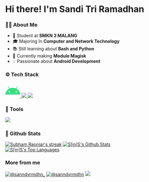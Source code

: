# Hi there! I'm Sandi Tri Ramadhan 

### 👨‍💻 About Me
- 🏫 Student at **SMKN 3 MALANG**
- 🎓 Majoring In **Computer and Network Technology**
- 📚 Still learning about **Bash and Python**
- 🔧 Currently making **Module Magisk**
- 💡 Passionate about **Android Development**

### ⚙️ Tech Stack
<p align="left"> 
    <a href="https://developer.android.com/" target="_blank"> <img height="48" src="https://raw.githubusercontent.com/github/explore/80688e429a7d4ef2fca1e82350fe8e3517d3494d/topics/android/android.png"> </a>
    <a href="https://www.python.org" target="_blank"> <img height="40" src="https://img.icons8.com/color/48/000000/python.png"/> </a>
    <a href="https://www.gnu.org/software/bash" target="_blank"> <img src="https://img.icons8.com/color/48/000000/bash.png"/> </a>
</p>

### 🔧 Tools
<p align="left"> 
    <a href="https://visualstudio.microsoft.com" target="_blank"> <img height="48" src="https://img.icons8.com/?size=50&id=0OQR1FYCuA9f&format=png&color=000000"> </a>
</p>

### 🚀 Github Stats
<a href="https://github.com/SubhamRaoniar28/github-readme-streak-stats"><img title="🔥 Get streak stats for your profile at git.io/streak-stats" width="38%" alt="Subham Raoniar's streak" src="https://github-readme-streak-stats.herokuapp.com/?user=sanndyrmdhn&theme=black-ice&hide_border=true&stroke=0000&background=060A0CD0"/></a>
<a href="https://github.com/SubhamRaoniar28/github-readme-stats"><img width="36%" alt="S[in]S's Github Stats" src="https://github-readme-stats.vercel.app/api?username=sanndyrmdhn&show_icons=true&count_private=true&theme=react&hide_border=true&bg_color=0D1117" /></a>
<a href="https://github.com/SubhamRaoniar28/github-readme-stats"><img width="25%" alt="S[in]S's Top Languages" src="https://github-readme-stats.vercel.app/api/top-langs/?username=sanndyrmdhn&langs_count=8&count_private=true&layout=compact&theme=react&hide_border=true&bg_color=0D1117" /></a>

### More from me
<p align="left">
  <a href = "https://discordapp.com/users/567858176352059402"><img title="@sanndyrmdhn_" src="https://img.icons8.com/fluent/48/000000/discord.png"/></a>
<a href = "https://t.me/sanndyrmdhn"><img title="@sanndyrmdhn" src="https://img.icons8.com/fluent/48/000000/telegram-app.png"/></a>
<a href = "https://www.instagram.com/sanndyrmdhn_/"><img src="https://img.icons8.com/fluent/48/000000/instagram-new.png"/></a>
</p>
